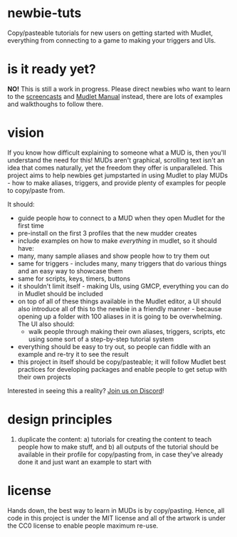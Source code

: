 # newbie-tuts
Copy/pasteable tutorials for new users on getting started with Mudlet, everything from connecting to a game to making your triggers and UIs.

# is it ready yet?

**NO!** This is still a work in progress. Please direct newbies who want to learn to the [screencasts](http://www.mudlet.org/media/) and [Mudlet Manual](http://wiki.mudlet.org/w/Manual:Contents) instead, there are lots of examples and walkthoughs to follow there.

# vision
If you know how difficult explaining to someone what a MUD is, then you'll understand the need for this! MUDs aren't graphical, scrolling text isn't an idea that comes naturally, yet the freedom they offer is unparalleled. This project aims to help newbies get jumpstarted in using Mudlet to play MUDs - how to make aliases, triggers, and provide plenty of examples for people to copy/paste from.

It should:
* guide people how to connect to a MUD when they open Mudlet for the first time
* pre-install on the first 3 profiles that the new mudder creates
* include examples on how to make _everything_ in mudlet, so it should have:
* many, many sample aliases and show people how to try them out
* same for triggers - includes many, many triggers that do various things and an easy way to showcase them
* same for scripts, keys, timers, buttons
* it shouldn't limit itself - making UIs, using GMCP, everything you can do in Mudlet should be included
* on top of all of these things available in the Mudlet editor, a UI should also introduce all of this to the newbie in a friendly manner - because opening up a folder with 100 aliases in it is going to be overwhelming. The UI also should:
  * walk people through making their own aliases, triggers, scripts, etc using some sort of a step-by-step tutorial system
* everything should be easy to try out, so people can fiddle with an example and re-try it to see the result
* this project in itself should be copy/pasteable; it will follow Mudlet best practices for developing packages and enable people to get setup with their own projects
  
Interested in seeing this a reality? [Join us on Discord](https://discord.gg/mJKkBv6)!

# design principles
1. duplicate the content: a) tutorials for creating the content to teach people how to make stuff, and b) all outputs of the tutorial should be available in their profile for copy/pasting from, in case they've already done it and just want an example to start with

# license
Hands down, the best way to learn in MUDs is by copy/pasting. Hence, all code in this project is under the MIT license and all of the artwork is under the CC0 license to enable people maximum re-use.
